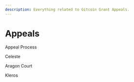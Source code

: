 ```yaml
---
description: Everything related to Gitcoin Grant Appeals.
---
```


# Appeals

Appeal Process

Celeste

Aragon Court

Kleros

